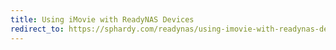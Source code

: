 ```yaml
---
title: Using iMovie with ReadyNAS Devices
redirect_to: https://sphardy.com/readynas/using-imovie-with-readynas-devices
---
```

